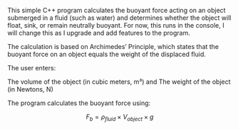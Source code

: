 This simple C++ program calculates the buoyant force acting on an object submerged in a fluid (such as water) and determines whether the object will float, sink, or remain neutrally buoyant.
For now, this runs in the console, I will change this as I upgrade and add features to the program. 

The calculation is based on Archimedes’ Principle, which states that the buoyant force on an object equals the weight of the displaced fluid.

The user enters:

The volume of the object (in cubic meters, m³) and The weight of the object (in Newtons, N)

The program calculates the buoyant force using:

$$
F_b = \rho_{fluid} \times V_{object} \times g
$$

